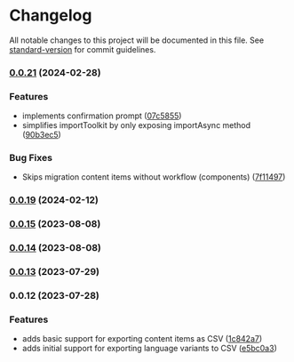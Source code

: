 # Changelog

All notable changes to this project will be documented in this file. See [standard-version](https://github.com/conventional-changelog/standard-version) for commit guidelines.

### [0.0.21](https://github.com/Kontent-ai-consulting/kontent-ai-migration-toolkit/compare/v0.0.19...v0.0.21) (2024-02-28)


### Features

* implements confirmation prompt ([07c5855](https://github.com/Kontent-ai-consulting/kontent-ai-migration-toolkit/commit/07c5855eeefa0da0aa71a18f0d91ee4cd279e50e))
* simplifies importToolkit by only exposing importAsync method ([90b3ec5](https://github.com/Kontent-ai-consulting/kontent-ai-migration-toolkit/commit/90b3ec5c64fe3c9b55071800ccd7f4a293ca6753))


### Bug Fixes

* Skips migration content items without workflow (components) ([7f11497](https://github.com/Kontent-ai-consulting/kontent-ai-migration-toolkit/commit/7f114973102e3d27acf8b6e08622c456a1022e9e))

### [0.0.19](https://github.com/Enngage/kontent-ai-migration-toolkit/compare/v0.0.15...v0.0.19) (2024-02-12)

### [0.0.15](https://github.com/Enngage/kontent-csv-manager/compare/v0.0.14...v0.0.15) (2023-08-08)

### [0.0.14](https://github.com/Enngage/kontent-csv-manager/compare/v0.0.13...v0.0.14) (2023-08-08)

### [0.0.13](https://github.com/Enngage/kontent-csv-manager/compare/v0.0.12...v0.0.13) (2023-07-29)

### 0.0.12 (2023-07-28)


### Features

* adds basic support for exporting content items as CSV ([1c842a7](https://github.com/Enngage/kontent-csv-manager/commit/1c842a7d827537b26fae079beabda6ad930b7c20))
* adds initial support for exporting language variants to CSV ([e5bc0a3](https://github.com/Enngage/kontent-csv-manager/commit/e5bc0a34c19bd399a72f476d0f3ce81a4d10971e))
